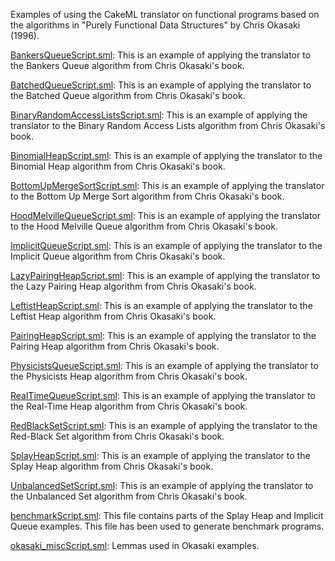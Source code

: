 Examples of using the CakeML translator on functional programs based on the
algorithms in "Purely Functional Data Structures" by Chris Okasaki (1996).

[BankersQueueScript.sml](BankersQueueScript.sml):
This is an example of applying the translator to the Bankers Queue
algorithm from Chris Okasaki's book.

[BatchedQueueScript.sml](BatchedQueueScript.sml):
This is an example of applying the translator to the Batched Queue
algorithm from Chris Okasaki's book.

[BinaryRandomAccessListsScript.sml](BinaryRandomAccessListsScript.sml):
This is an example of applying the translator to the Binary Random
Access Lists algorithm from Chris Okasaki's book.

[BinomialHeapScript.sml](BinomialHeapScript.sml):
This is an example of applying the translator to the Binomial Heap
algorithm from Chris Okasaki's book.

[BottomUpMergeSortScript.sml](BottomUpMergeSortScript.sml):
This is an example of applying the translator to the Bottom Up Merge
Sort algorithm from Chris Okasaki's book.

[HoodMelvilleQueueScript.sml](HoodMelvilleQueueScript.sml):
This is an example of applying the translator to the Hood Melville
Queue algorithm from Chris Okasaki's book.

[ImplicitQueueScript.sml](ImplicitQueueScript.sml):
This is an example of applying the translator to the Implicit
Queue algorithm from Chris Okasaki's book.

[LazyPairingHeapScript.sml](LazyPairingHeapScript.sml):
This is an example of applying the translator to the Lazy Pairing
Heap algorithm from Chris Okasaki's book.

[LeftistHeapScript.sml](LeftistHeapScript.sml):
This is an example of applying the translator to the Leftist
Heap algorithm from Chris Okasaki's book.

[PairingHeapScript.sml](PairingHeapScript.sml):
This is an example of applying the translator to the Pairing
Heap algorithm from Chris Okasaki's book.

[PhysicistsQueueScript.sml](PhysicistsQueueScript.sml):
This is an example of applying the translator to the Physicists
Heap algorithm from Chris Okasaki's book.

[RealTimeQueueScript.sml](RealTimeQueueScript.sml):
This is an example of applying the translator to the Real-Time
Heap algorithm from Chris Okasaki's book.

[RedBlackSetScript.sml](RedBlackSetScript.sml):
This is an example of applying the translator to the Red-Black
Set algorithm from Chris Okasaki's book.

[SplayHeapScript.sml](SplayHeapScript.sml):
This is an example of applying the translator to the Splay
Heap algorithm from Chris Okasaki's book.

[UnbalancedSetScript.sml](UnbalancedSetScript.sml):
This is an example of applying the translator to the Unbalanced
Set algorithm from Chris Okasaki's book.

[benchmarkScript.sml](benchmarkScript.sml):
This file contains parts of the Splay Heap and Implicit Queue
examples.  This file has been used to generate benchmark programs.

[okasaki_miscScript.sml](okasaki_miscScript.sml):
Lemmas used in Okasaki examples.
